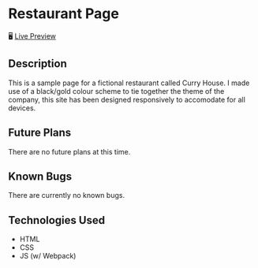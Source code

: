 # Restaurant Page

🖥️ [Live Preview](https://aadam-ali.github.io/restaurant-page/)

## Description
This is a sample page for a fictional restaurant called Curry House. I made use of a black/gold colour scheme to tie together the theme of the company, this site has been designed responsively to accomodate for all devices.

## Future Plans
There are no future plans at this time.

## Known Bugs
There are currently no known bugs.

## Technologies Used
- HTML
- CSS
- JS (w/ Webpack)
